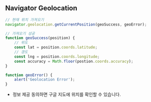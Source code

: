 ## Navigator Geolocation

```javascript
// 현재 위치 가져오기
navigator.geolocation.getCurrentPosition(geoSuccess, geoError);

// 가져오기 성공
function geoSuccess(position) {
    // 위도
    const lat = position.coords.latitude;
    // 경도
    const lng = position.coords.longitude;
    const accuracy = Math.floor(postion.coords.accuracy);
}

function geoError() {
    alert('Geolocation Error');
}

```

* 정보 제공 동의하면 구글 지도에 위치를 확인할 수 있습니다.